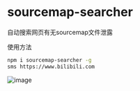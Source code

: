 # sourcemap-searcher

自动搜索网页有无sourcemap文件泄露

使用方法

```bash
npm i sourcemap-searcher -g
sms https://www.bilibili.com
```

![image](https://tva1.sinaimg.cn/large/007YVyKcly1h384sxvmg4j30jz04741x.jpg)